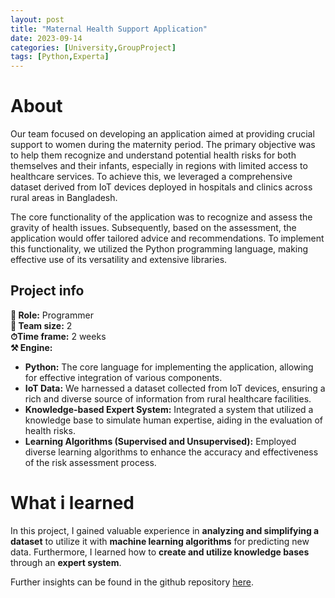 ```yaml
---
layout: post
title: "Maternal Health Support Application"
date: 2023-09-14
categories: [University,GroupProject]
tags: [Python,Experta]
---
```


# About
Our team focused on developing an application aimed at providing crucial support to women during the maternity period. The primary objective was to help them recognize and understand potential health risks for both themselves and their infants, especially in regions with limited access to healthcare services. To achieve this, we leveraged a comprehensive dataset derived from IoT devices deployed in hospitals and clinics across rural areas in Bangladesh.

The core functionality of the application was to recognize and assess the gravity of health issues. Subsequently, based on the assessment, the application would offer tailored advice and recommendations. To implement this functionality, we utilized the Python programming language, making effective use of its versatility and extensive libraries.

## Project info
**👤 Role:**  Programmer  
**👥 Team size:**  2  
**⏱︎Time frame:**  2 weeks  
**⚒︎ Engine:** 

* **Python:** The core language for implementing the application, allowing for effective integration of various components.
* **IoT Data:** We harnessed a dataset collected from IoT devices, ensuring a rich and diverse source of information from rural healthcare facilities.
* **Knowledge-based Expert System:** Integrated a system that utilized a knowledge base to simulate human expertise, aiding in the evaluation of health risks.
* **Learning Algorithms (Supervised and Unsupervised):** Employed diverse learning algorithms to enhance the accuracy and effectiveness of the risk assessment process.

# What i learned
In this project, I gained valuable experience in **analyzing and simplifying a dataset** to utilize it with **machine learning algorithms** for predicting new data. Furthermore, I learned how to **create and utilize knowledge bases** through an **expert system**.

Further insights can be found in the github repository [here](https://github.com/GianluDR/MaternalHealthRisk).
